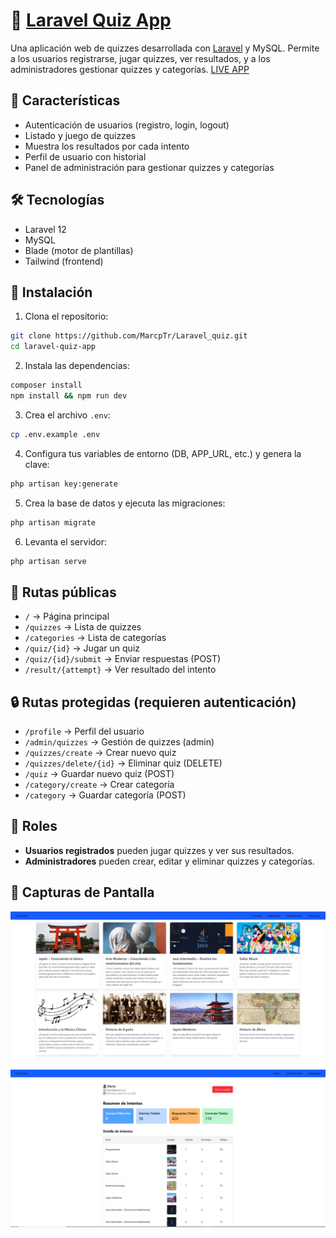 # 🎯 [Laravel Quiz App](https://quiztime.marcpericot.es/)

Una aplicación web de quizzes desarrollada con [Laravel](https://laravel.com/) y MySQL. Permite a los usuarios registrarse, jugar quizzes, ver resultados, y a los administradores gestionar quizzes y categorías. [LIVE APP](https://quiztime.marcpericot.es/)

## 🚀 Características

- Autenticación de usuarios (registro, login, logout)
- Listado y juego de quizzes
- Muestra los resultados por cada intento
- Perfil de usuario con historial
- Panel de administración para gestionar quizzes y categorías

## 🛠️ Tecnologías

- Laravel 12
- MySQL
- Blade (motor de plantillas)
- Tailwind (frontend)

## 📁 Instalación

1. Clona el repositorio:

```bash
git clone https://github.com/MarcpTr/Laravel_quiz.git
cd laravel-quiz-app
````

2. Instala las dependencias:

```bash
composer install
npm install && npm run dev
```

3. Crea el archivo `.env`:

```bash
cp .env.example .env
```

4. Configura tus variables de entorno (DB, APP\_URL, etc.) y genera la clave:

```bash
php artisan key:generate
```

5. Crea la base de datos y ejecuta las migraciones:

```bash
php artisan migrate
```

6. Levanta el servidor:

```bash
php artisan serve
```

## 🔐 Rutas públicas

* `/` → Página principal
* `/quizzes` → Lista de quizzes
* `/categories` → Lista de categorías
* `/quiz/{id}` → Jugar un quiz
* `/quiz/{id}/submit` → Enviar respuestas (POST)
* `/result/{attempt}` → Ver resultado del intento

## 🔒 Rutas protegidas (requieren autenticación)

* `/profile` → Perfil del usuario
* `/admin/quizzes` → Gestión de quizzes (admin)
* `/quizzes/create` → Crear nuevo quiz
* `/quizzes/delete/{id}` → Eliminar quiz (DELETE)
* `/quiz` → Guardar nuevo quiz (POST)
* `/category/create` → Crear categoría
* `/category` → Guardar categoría (POST)

## 👥 Roles

* **Usuarios registrados** pueden jugar quizzes y ver sus resultados.
* **Administradores** pueden crear, editar y eliminar quizzes y categorías.

## 📸 Capturas de Pantalla

![pantalla principal](https://raw.githubusercontent.com/MarcpTr/Laravel_quiz/refs/heads/main/index.JPG)
![pantalla de perfil](https://raw.githubusercontent.com/MarcpTr/Laravel_quiz/refs/heads/main/profile.JPG)

